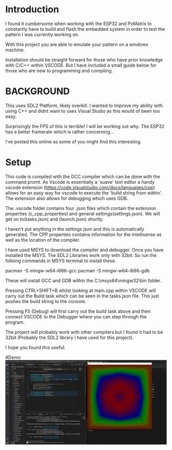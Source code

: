# Introduction
I found it cumbersome when working with the ESP32 and PxMatrix to constantly have to build and flash the embedded system in order to test the pattern I was currently working on.

With this project you are able to emulate your pattern on a windows machine.

Installation should be straight forward for those who have prior knowledge with C/C++ within VSCODE. But I have included a small guide below for those who are new to programming and compiling.

# BACKGROUND
This uses SDL2 Platform, likely overkill. I wanted to improve my ability with using C++ and didnt want to uses Visual Studio as this would of been too easy.

Surprisingly the FPS of this is terrible! I will be working out why. The ESP32 has a better framerate which is rather concerning...

I've posted this online as some of you might find this interesting.

# Setup
This code is compiled with the GCC compiler which can be done with the command promt. As Vscode is essentially a 'suave' text editor a handy vscode extension (https://code.visualstudio.com/docs/languages/cpp) allows for an easy way for vscode to execute the 'build string from within'. The extension also allows for debugging which uses GDB.

The .vscode folder contains four .json files which contain the extension properties (c_cpp_properties) and general settings(settings.json). We will get on to(tasks.json) and (launch.json) shortly. 

I haven't put anything in the settings json and this is automatically generated. The CPP properties contains information for the intellisense as well as the location of the compiler.

I have used MSYS to download the compiler and debugger. Once you have installed the MSYS. The SDL2 Libraries work only with 32bit. So run the folloing commands in MSYS terminal to install these.

 pacman -S mingw-w64-i686-gcc
 pacman -S mingw-w64-i686-gdb

These will install GCC and GDB within the C:\msys64\mingw32\bin folder.

Pressing CTRL+SHIFT+B whilst looking at main.cpp within VSCODE will carry out the Build task which can be seen in the tasks.json file. This just pushes the build string to the console.

Pressing F5 (Debug) will first carry out the build task above and then connect VSCODE to the Debugger where you can step through the program.

The project will probably work with other compilers but I found it had to be 32bit (Probably the SDL2 library I have used for this project).

I hope you found this useful.


#Demo
![Alt text](/Example.png?raw=true "Example")